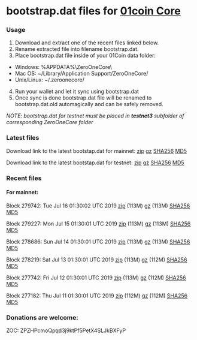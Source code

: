 # bootstrap.dat files for [01coin Core](https://01coin.io)

### Usage

1. Download and extract one of the recent files linked below.
2. Rename extracted file into filename bootstrap.dat.
3. Place bootstrap.dat file inside of your 01Coin data folder:
 - Windows: %APPDATA%\ZeroOneCore\
 - Mac OS: ~/Library/Application Support/ZeroOneCore/
 - Unix/Linux: ~/.zeroonecore/
4. Run your wallet and let it sync using bootstrap.dat
5. Once sync is done bootstrap.dat file will be renamed to bootstrap.dat.old automagically and can be safely removed.

_NOTE: bootstrap.dat for testnet must be placed in **testnet3** subfolder of corresponding ZeroOneCore folder_

### Latest files
Download link to the latest bootstap.dat for mainnet: [zip](https://files.01coin.io/mainnet/bootstrap.dat.zip) [gz](https://files.01coin.io/mainnet/bootstrap.dat.tar.gz) [SHA256](https://files.01coin.io/mainnet/sha256.txt) [MD5](https://files.01coin.io/mainnet/md5.txt)

Download link to the latest bootstap.dat for testnet: [zip](https://files.01coin.io/testnet/bootstrap.dat.zip) [gz](https://files.01coin.io/testnet/bootstrap.dat.tar.gz) [SHA256](https://files.01coin.io/testnet/sha256.txt) [MD5](https://files.01coin.io/testnet/md5.txt)

### Recent files

#### For mainnet:

Block 279742: Tue Jul 16 01:30:02 UTC 2019 [zip](https://files.01coin.io/mainnet/2019-07-16/bootstrap.dat.zip) (113M) [gz](https://files.01coin.io/mainnet/2019-07-16/bootstrap.dat.tar.gz) (113M) [SHA256](https://files.01coin.io/mainnet/2019-07-16/sha256.txt) [MD5](https://files.01coin.io/mainnet/2019-07-16/md5.txt)

Block 279227: Mon Jul 15 01:30:01 UTC 2019 [zip](https://files.01coin.io/mainnet/2019-07-15/bootstrap.dat.zip) (113M) [gz](https://files.01coin.io/mainnet/2019-07-15/bootstrap.dat.tar.gz) (113M) [SHA256](https://files.01coin.io/mainnet/2019-07-15/sha256.txt) [MD5](https://files.01coin.io/mainnet/2019-07-15/md5.txt)

Block 278686: Sun Jul 14 01:30:01 UTC 2019 [zip](https://files.01coin.io/mainnet/2019-07-14/bootstrap.dat.zip) (113M) [gz](https://files.01coin.io/mainnet/2019-07-14/bootstrap.dat.tar.gz) (113M) [SHA256](https://files.01coin.io/mainnet/2019-07-14/sha256.txt) [MD5](https://files.01coin.io/mainnet/2019-07-14/md5.txt)

Block 278219: Sat Jul 13 01:30:01 UTC 2019 [zip](https://files.01coin.io/mainnet/2019-07-13/bootstrap.dat.zip) (113M) [gz](https://files.01coin.io/mainnet/2019-07-13/bootstrap.dat.tar.gz) (112M) [SHA256](https://files.01coin.io/mainnet/2019-07-13/sha256.txt) [MD5](https://files.01coin.io/mainnet/2019-07-13/md5.txt)

Block 277742: Fri Jul 12 01:30:01 UTC 2019 [zip](https://files.01coin.io/mainnet/2019-07-12/bootstrap.dat.zip) (113M) [gz](https://files.01coin.io/mainnet/2019-07-12/bootstrap.dat.tar.gz) (112M) [SHA256](https://files.01coin.io/mainnet/2019-07-12/sha256.txt) [MD5](https://files.01coin.io/mainnet/2019-07-12/md5.txt)

Block 277182: Thu Jul 11 01:30:01 UTC 2019 [zip](https://files.01coin.io/mainnet/2019-07-11/bootstrap.dat.zip) (112M) [gz](https://files.01coin.io/mainnet/2019-07-11/bootstrap.dat.tar.gz) (112M) [SHA256](https://files.01coin.io/mainnet/2019-07-11/sha256.txt) [MD5](https://files.01coin.io/mainnet/2019-07-11/md5.txt)


### Donations are welcome:

ZOC: ZPZHPcmoQpqd3j9ktPf5PetX4SLJkBXFyP
